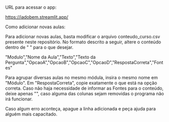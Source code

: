 URL para acessar o app:

https://iadobem.streamlit.app/


Como adicionar novas aulas:

Para adicionar novas aulas, basta modificar o arquivo conteudo_curso.csv presente neste repositório. No formato descrito a seguir, altere o conteúdo dentro de " " para o que desejar.

 "Modulo","Nome da Aula","Texto","Texto da Pergunta","OpcaoA","OpcaoB","OpcaoC","OpcaoD","RespostaCorreta","Fontes"

Para agrupar diversas aulas no mesmo módula, insira o mesmo nome em "Módulo". Em "RespostaCorreta", copie exatamente o que está na opção correta. Caso não haja necessidade de informar as Fontes para o conteúdo, deixe apenas "", caso alguma das colunas sejam removidas o programa não irá funcionar.

Caso algum erro aconteça, apague a linha adicionada e peça ajuda para alguém mais capacitado.
